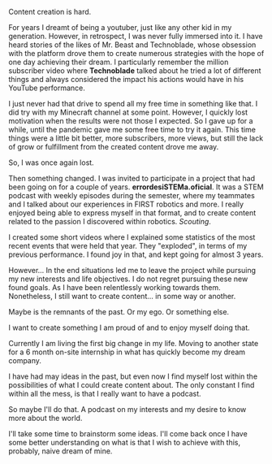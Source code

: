 
Content creation is hard. 

For years I dreamt of being a youtuber, just like any other kid in my generation. However, in retrospect, I was never fully immersed into it. I have heard stories of the likes of Mr. Beast and Technoblade, whose obsession with the platform drove them to create numerous strategies with the hope of one day achieving their dream. I particularly remember the million subscriber video where **Technoblade** talked about he tried a lot of different things and always considered the impact his actions would have in his YouTube performance. 


I just never had that drive to spend all my free time in something like that. I did try with my Minecraft channel at some point. However, I quickly lost motivation when the results were not those I expected. So I gave up for a while, until the pandemic gave me some free time to try it again. This time things were a little bit better, more subscribers, more views, but still the lack of grow or fulfillment from the created content drove me away. 

So, I was once again lost. 

Then something changed. I was invited to participate in a project that had been going on for a couple of years. **errordesiSTEMa.oficial**. It was a STEM podcast with weekly episodes during the semester, where my teammates and I talked about our experiences in FIRST robotics and more. I really enjoyed being able to express myself in that format, and to create content related to the passion I discovered within robotics. *Scouting*. 

I created some short videos where I explained some statistics of the most recent events that were held that year. They "exploded", in terms of my previous performance. I found joy in that, and kept going for almost 3 years. 

However... In the end situations led me to leave the project while pursuing my new interests and life objectives. I do not regret pursuing these new found goals. As I have been relentlessly working towards them. Nonetheless, I still want to create content... in some way or another. 

Maybe is the remnants of the past. Or my ego. Or something else. 

I want to create something I am proud of and to enjoy myself doing that. 

Currently I am living the first big change in my life. Moving to another state for a 6 month on-site internship in what has quickly become my dream company. 

I have had may ideas in the past, but even now I find myself lost within the possibilities of what I could create content about. The only constant I find within all the mess, is that I really want to have a podcast. 

So maybe I'll do that. A podcast on my interests and my desire to know more about the world. 

I'll take some time to brainstorm some ideas. I'll come back once I have some better understanding on what is that I wish to achieve with this, probably, naive dream of mine. 











